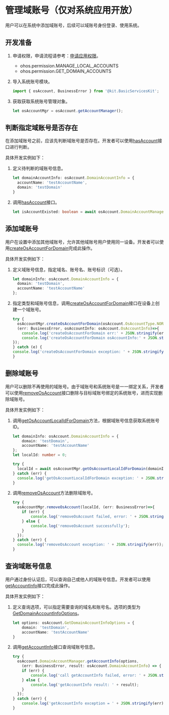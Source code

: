 # 管理域账号（仅对系统应用开放）

用户可以在系统中添加域账号，后续可以域账号身份登录、使用系统。

## 开发准备

1. 申请权限，申请流程请参考：[申请应用权限](../../security/AccessToken/determine-application-mode.md#system_basic等级应用申请权限的方式)。
   - ohos.permission.MANAGE_LOCAL_ACCOUNTS
   - ohos.permission.GET_DOMAIN_ACCOUNTS

2. 导入系统账号模块。

   ```ts
   import { osAccount, BusinessError } from '@kit.BasicServicesKit';
   ```

3. 获取获取系统账号管理对象。

   ```ts
   let osAccountMgr = osAccount.getAccountManager();
   ```

## 判断指定域账号是否存在

在添加域账号之前，应该先判断域账号是否存在。开发者可以使用[hasAccount](../../reference/apis-basic-services-kit/js-apis-osAccount-sys.md#hasaccount10)接口进行判断。

具体开发实例如下：

1. 定义待判断的域账号信息。

   ```ts
   let domainAccountInfo: osAccount.DomainAccountInfo = {
     accountName: 'testAccountName',
     domain: 'testDomain'
   }
   ```

2. 调用[hasAccount](../../reference/apis-basic-services-kit/js-apis-osAccount-sys.md#hasaccount10)接口。

   ```ts
   let isAccountExisted: boolean = await osAccount.DomainAccountManager.hasAccount(domainAccountInfo);
   ```

## 添加域账号

用户在设置中添加其他域账号，允许其他域账号用户使用同一设备。开发者可以使用[createOsAccountForDomain](../../reference/apis-basic-services-kit/js-apis-osAccount-sys.md#createosaccountfordomain)完成此操作。

具体开发实例如下：

1. 定义域账号信息，指定域名、账号名、账号标识（可选）。

   ```ts
   let domainInfo: osAccount.DomainAccountInfo = {
     domain: 'testDomain',
     accountName: 'testAccountName'
   };
   ```

2. 指定类型和域账号信息，调用[createOsAccountForDomain](../../reference/apis-basic-services-kit/js-apis-osAccount-sys.md#createosaccountfordomain)接口在设备上创建一个域账号。

   ```ts
   try {
     osAccountMgr.createOsAccountForDomain(osAccount.OsAccountType.NORMAL, domainInfo,
     (err: BusinessError, osAccountInfo: osAccount.OsAccountInfo)=>{
       console.log('createOsAccountForDomain err:' + JSON.stringify(err));
       console.log('createOsAccountForDomain osAccountInfo:' + JSON.stringify(osAccountInfo));
   });
   } catch (e) {
   console.log('createOsAccountForDomain exception: ' + JSON.stringify(e));
   }
   ```

## 删除域账号

用户可以删除不再使用的域账号。由于域账号和系统账号是一一绑定关系，开发者可以使用[removeOsAccount](../../reference/apis-basic-services-kit/js-apis-osAccount-sys.md#removeosaccount)接口删除与目标域账号绑定的系统账号，进而实现删除域账号。

具体开发实例如下：

1. 调用[getOsAccountLocalIdForDomain](../../reference/apis-basic-services-kit/js-apis-osAccount.md#getosaccountlocalidfordomain9)方法，根据域账号信息获取系统账号ID。

   ```ts
   let domainInfo: osAccount.DomainAccountInfo = {
       domain: 'testDomain',
       accountName: 'testAccountName'
   };
   let localId: number = 0;

   try {
     localId = await osAccountMgr.getOsAccountLocalIdForDomain(domainInfo);
   } catch (err) {
     console.log('getOsAccountLocalIdForDomain exception: ' + JSON.stringify(err));
   }
   ```

2. 调用[removeOsAccount](../../reference/apis-basic-services-kit/js-apis-osAccount-sys.md#removeosaccount)方法删除域账号。

   ```ts
   try {
     osAccountMgr.removeOsAccount(localId, (err: BusinessError)=>{
       if (err) {
           console.log('removeOsAccount failed, error: ' + JSON.stringify(err));
       } else {
           console.log('removeOsAccount successfully');
       }
     });
   } catch (err) {
     console.log('removeOsAccount exception: ' + JSON.stringify(err));
   }
   ```

## 查询域账号信息

用户通过身份认证后，可以查询自己或他人的域账号信息。开发者可以使用[getAccountInfo](../../reference/apis-basic-services-kit/js-apis-osAccount-sys.md#getaccountinfo10)接口完成此操作。

具体开发实例如下：

1. 定义查询选项，可以指定需要查询的域名和账号名。选项的类型为[GetDomainAccountInfoOptions](../../reference/apis-basic-services-kit/js-apis-osAccount-sys.md#getdomainaccountinfooptions10)。

   ```ts
   let options: osAccount.GetDomainAccountInfoOptions = {
       domain: 'testDomain',
       accountName: 'testAccountName'
   }
   ```

2. 调用[getAccountInfo](../../reference/apis-basic-services-kit/js-apis-osAccount-sys.md#getaccountinfo10)接口查询域账号信息。

   ```ts
   try {
     osAccount.DomainAccountManager.getAccountInfo(options,
       (err: BusinessError, result: osAccount.DomainAccountInfo) => {
       if (err) {
           console.log('call getAccountInfo failed, error: ' + JSON.stringify(err));
       } else {
           console.log('getAccountInfo result: ' + result);
       }
     });
   } catch (err) {
       console.log('getAccountInfo exception = ' + JSON.stringify(err));
   }
   ```

